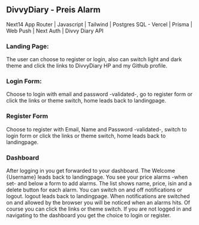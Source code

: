 
## DivvyDiary - Preis Alarm

Next14 App Router |
Javascript |
Tailwind |
Postgres SQL - Vercel |
Prisma |
Web Push |
Next Auth |
Divvy Diary API

### Landing Page:
The user can choose to register or login, also can switch light and dark theme
and click the links to DivvyDiary HP and my Github profile.

### Login Form:
Choose to login with email and password -validated-, go to register form 
or click the links or theme switch, home leads back to landingpage.

### Register Form
Choose to register with Email, Name and Password -validated-, switch to login form
or click the links or theme switch, home leads back to landingpage.

### Dashboard
After logging in you get forwarded to your dashboard. The Welcome {Username} leads back to landingpage.
You see your price alarms -when set- and below a form to add alarms. 
The list shows name, price, isin and a delete button for each alarm.
You can switch on and off notifications or logout. logout leads back to landingpage.
When notifications are switched on and allowed by the browser you will be noticed when an alarms hits.
Of course you can click the links or theme switch.
If you are not logged in and navigating to the dashboard you get the choice to login or register.






